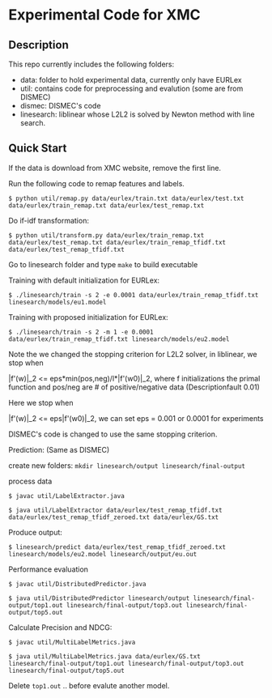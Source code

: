 # Experimental Code for XMC
## Description
This repo currently includes the following folders:
- data: folder to hold experimental data, currently only have EURLex
- util: contains code for preprocessing and evalution (some are from
  DISMEC)
- dismec: DISMEC's code
- linesearch: liblinear whose L2L2 is solved by Newton method with line
  search.

## Quick Start
If the data is download from XMC website, remove the first line.

Run the following code to remap features and labels.
  ```
  $ python util/remap.py data/eurlex/train.txt data/eurlex/test.txt data/eurlex/train_remap.txt data/eurlex/test_remap.txt
  ```
Do if-idf transformation:
  ```
  $ python util/transform.py data/eurlex/train_remap.txt data/eurlex/test_remap.txt data/eurlex/train_remap_tfidf.txt data/eurlex/test_remap_tfidf.txt
  ```
Go to linesearch folder and type `make` to build executable

Training with default initialization for EURLex:
  ```
  $ ./linesearch/train -s 2 -e 0.0001 data/eurlex/train_remap_tfidf.txt
linesearch/models/eu1.model
  ```
Training with proposed initialization for EURLex:
  ```
  $ ./linesearch/train -s 2 -m 1 -e 0.0001 data/eurlex/train_remap_tfidf.txt linesearch/models/eu2.model
  ```
Note the we changed the stopping criterion for L2L2 solver, in
liblinear, we stop when 

  |f'(w)|_2 <= eps\*min(pos,neg)/l\*|f'(w0)|_2,
  where f initializations the primal function and pos/neg are # of
  positive/negative data (Descriptionfault 0.01)

Here we stop when 

  |f'(w)|_2 <= eps|f'(w0)|_2, we can set eps = 0.001 or 0.0001 for experiments

DISMEC's code is changed to use the same stopping criterion.

Prediction: (Same as DISMEC)

create new folders: `mkdir linesearch/output linesearch/final-output`

process data
  ```
  $ javac util/LabelExtractor.java
  ```
  ```
  $ java util/LabelExtractor data/eurlex/test_remap_tfidf.txt data/eurlex/test_remap_tfidf_zeroed.txt data/eurlex/GS.txt
  ```
Produce output:
  ```
  $ linesearch/predict data/eurlex/test_remap_tfidf_zeroed.txt linesearch/models/eu2.model linesearch/output/eu.out
  ```
Performance evaluation
  ```
  $ javac util/DistributedPredictor.java
  ```
  ```
  $ java util/DistributedPredictor linesearch/output linesearch/final-output/top1.out linesearch/final-output/top3.out linesearch/final-output/top5.out
  ```
Calculate Precision and NDCG:
  ```
  $ javac util/MultiLabelMetrics.java
  ```
  ```
  $ java util/MultiLabelMetrics.java data/eurlex/GS.txt linesearch/final-output/top1.out linesearch/final-output/top3.out linesearch/final-output/top5.out
  ```

Delete `top1.out` .. before evalute another model. 



